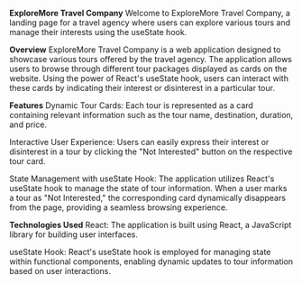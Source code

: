 **ExploreMore Travel Company**
Welcome to ExploreMore Travel Company, a landing page for a travel agency where users can explore various tours and manage their interests using the useState hook.

**Overview**
ExploreMore Travel Company is a web application designed to showcase various tours offered by the travel agency. The application allows users to browse through different tour packages displayed as cards on the website. Using the power of React's useState hook, users can interact with these cards by indicating their interest or disinterest in a particular tour.

**Features**
Dynamic Tour Cards: Each tour is represented as a card containing relevant information such as the tour name, destination, duration, and price.

Interactive User Experience: Users can easily express their interest or disinterest in a tour by clicking the "Not Interested" button on the respective tour card.

State Management with useState Hook: The application utilizes React's useState hook to manage the state of tour information. When a user marks a tour as "Not Interested," the corresponding card dynamically disappears from the page, providing a seamless browsing experience.

**Technologies Used**
React: The application is built using React, a JavaScript library for building user interfaces.

useState Hook: React's useState hook is employed for managing state within functional components, enabling dynamic updates to tour information based on user interactions.
